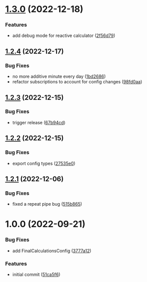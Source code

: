 # [1.3.0](https://github.com/whiterocktech/prayers.ts/compare/v1.2.4...v1.3.0) (2022-12-18)


### Features

* add debug mode for reactive calculator ([2f56d79](https://github.com/whiterocktech/prayers.ts/commit/2f56d79bc854daa438e280e90214600ff6efac64))

## [1.2.4](https://github.com/whiterocktech/prayers.ts/compare/v1.2.3...v1.2.4) (2022-12-17)


### Bug Fixes

* no more additive minute every day ([1bd2686](https://github.com/whiterocktech/prayers.ts/commit/1bd268630f1fe82b30dac32e1bb3ce31d96b8bb3))
* refactor subscriptions to account for config changes ([98fd0aa](https://github.com/whiterocktech/prayers.ts/commit/98fd0aab9c37656350700d2356b4547103b64243))

## [1.2.3](https://github.com/whiterocktech/prayers.ts/compare/v1.2.2...v1.2.3) (2022-12-15)


### Bug Fixes

* trigger release ([67b94cd](https://github.com/whiterocktech/prayers.ts/commit/67b94cd5a4d1b52dbb98d638a5aa63949f04d868))

## [1.2.2](https://github.com/whiterocktech/prayers.ts/compare/v1.2.1...v1.2.2) (2022-12-15)


### Bug Fixes

* export config types ([27535e0](https://github.com/whiterocktech/prayers.ts/commit/27535e077f5ab40504c26135a6a6c24fa163455e))

## [1.2.1](https://github.com/whiterocktech/prayers.ts/compare/v1.2.0...v1.2.1) (2022-12-06)


### Bug Fixes

* fixed a repeat pipe bug ([515b865](https://github.com/whiterocktech/prayers.ts/commit/515b865faaba62470a47fb66490107d8fd9221d4))

# 1.0.0 (2022-09-21)

### Bug Fixes

- add FinalCalculationsConfig ([3777a12](https://github.com/whiterocktech/prayers.ts/commit/3777a124593b6633bbd5807d42fbc91f32d5f788))

### Features

- initial commit ([51ca5f6](https://github.com/whiterocktech/prayers.ts/commit/51ca5f6bff1e1051d78115ca8ee7b454a4da1677))
